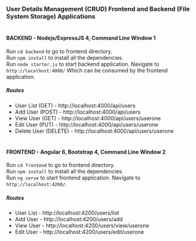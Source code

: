 ### User Details Management (CRUD) Frontend and Backend (File System Storage) Applications
#
#### BACKEND - Nodejs/ExpressJS 4, Command Line Window 1
Run `cd backend` to go to frontend directory.\
Run `npm install` to install all the dependencies.\
Run `node starter.js` to start backend application. Navigate to `http://localhost:4000/` Which can be consumed by the frontend application.

##### Routes
* User List (GET) - http://localhost:4000/api/users
* Add User (POST) - http://localhost:4000/api/users
* View User (GET) - http://localhost:4000/api/users/userone
* Edit User (PUT) - http://localhost:4000/api/users/userone
* Delete User (DELETE) - http://localhost:4000/api/users/userone
#

#### FRONTEND - Angular 6, Bootstrap 4, Command Line Window 2
Run `cd frontend` to go to frontend directory.\
Run `npm install` to install all the dependencies.\
Run `ng serve` to start frontend application. Navigate to `http://localhost:4200/`.

##### Routes
* User List - http://localhost:4200/users/list
* Add User - http://localhost:4200/users/add
* View User - http://localhost:4200/users/view/userone
* Edit User - http://localhost:4200/users/edit/userone